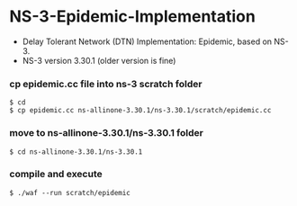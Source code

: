 # NS-3-Epidemic-Implementation
- Delay Tolerant Network (DTN) Implementation: Epidemic, based on NS-3.  <br>
- NS-3 version 3.30.1 (older version is fine)

### cp epidemic.cc file into ns-3 scratch folder
```
$ cd
$ cp epidemic.cc ns-allinone-3.30.1/ns-3.30.1/scratch/epidemic.cc
```

### move to ns-allinone-3.30.1/ns-3.30.1 folder
```
$ cd ns-allinone-3.30.1/ns-3.30.1
```

### compile and execute
```
$ ./waf --run scratch/epidemic
```
